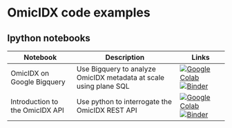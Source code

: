 # OmicIDX code examples

## Ipython notebooks

| Notebook | Description | Links |
| --- | --- | --- |
| OmicIDX on Google Bigquery | Use Bigquery to analyze OmicIDX metadata at scale using plane SQL | [![Google Colab](https://badgen.net/badge/Launch/o%20Google%20Colab/blue?icon=terminal)](https://colab.research.google.com/github/omicidx/omicidx_examples/blob/master/bigquery/omicidx-bigquery-introduction.ipynb) [![Binder](https://mybinder.org/badge_logo.svg)](https://mybinder.org/v2/gh/omicidx/omicidx_examples/master?filepath=bigquery/omicidx-bigquery-introduction.ipynb)  |
| Introduction to the OmicIDX API | Use python to interrogate the OmicIDX REST API | [![Google Colab](https://badgen.net/badge/Launch/o%20Google%20Colab/blue?icon=terminal)](https://colab.research.google.com/github/omicidx/omicidx_examples/blob/master/rest-api/getting-started.ipynb) [![Binder](https://mybinder.org/badge_logo.svg)](https://mybinder.org/v2/gh/omicidx/omicidx_examples/master?filepath=rest-api/getting-started.ipynb)  |
